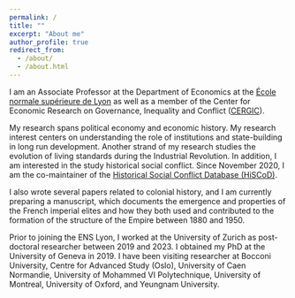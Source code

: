 ```yaml
---
permalink: /
title: ""
excerpt: "About me"
author_profile: true
redirect_from: 
  - /about/
  - /about.html
---
```


I am an Associate Professor at the Department of Economics at the [École normale supérieure de Lyon](http://economie.ens-lyon.fr/en/about-us/our-people/cedric-chambru) as well as a member of the Center for Economic Research on Governance, Inequality and Conflict ([CERGIC](https://www.cergic-lyon.fr)).

My research spans political economy and economic history. My research interest centers on understanding the role of institutions and state-building in long run development. Another strand of my research studies the evolution of living standards during the Industrial Revolution. In addition, I am interested in the study historical social conflict. Since November 2020, I am the co-maintainer of the [Historical Social Conflict Database (HiSCoD)](https://www.unicaen.fr/hiscod/?locale=en).

I also wrote several papers related to colonial history, and I am currently preparing a manuscript, which documents the emergence and properties of the French imperial elites and how they both used and contributed to the formation of the structure of the Empire between 1880 and 1950.

Prior to joining the ENS Lyon, I worked at the University of Zurich as post-doctoral researcher between 2019 and 2023. I obtained my PhD at the University of Geneva in 2019. I have been visiting researcher at Bocconi University, Centre for Advanced Study (Oslo), University of Caen Normandie, University of Mohammed VI Polytechnique, University of Montreal, University of Oxford, and Yeungnam University.  

<br>
<br>
